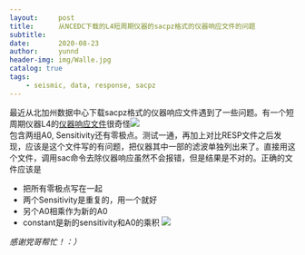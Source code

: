 ```yaml
---
layout:     post
title:      从NCEDC下载的L4短周期仪器的sacpz格式的仪器响应文件的问题
subtitle:   
date:       2020-08-23
author:     yunnd
header-img: img/Walle.jpg
catalog: true
tags:
    - seismic, data, response, sacpz
---
```

最近从北加州数据中心下载sacpz格式的仪器响应文件遇到了一些问题。有一个短周期仪器L4的[仪器响应文件](https://github.com/yunndlalala/yunndlalala.github.io/raw/master/file/NC.PHP.--.EHZ.sacpz.txt)很奇怪![](https://github.com/yunndlalala/yunndlalala.github.io/raw/master/img/2020-08-23-NCEDC_sacPZ/PHP2.jpg)  
包含两组A0, Sensitivity还有零极点。测试一通，再加上对比RESP文件之后发现，应该是这个文件写的有问题，把仪器其中一部的滤波单独列出来了。直接用这个文件，调用sac命令去除仪器响应虽然不会报错，但是结果是不对的。正确的文件应该是
* 把所有零极点写在一起
* 两个Sensitivity是重复的，用一个就好
* 另个A0相乘作为新的A0
* constant是新的sensitivity和A0的乘积
![](https://github.com/yunndlalala/yunndlalala.github.io/raw/master/img/2020-08-23-NCEDC_sacPZ/PHP_right2.jpg)

*感谢党哥帮忙！：）*



